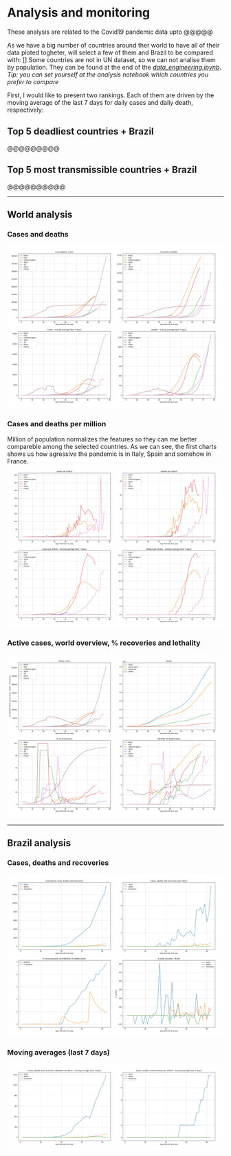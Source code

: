 # **Analysis and monitoring**
These analysis are related to the Covid19 pandemic data upto @@@@@ 

As we have a big number of countries around ther world to have all of their data ploted togheter, will select a few of them and Brazil to be compared with: []
Some countries are not in UN dataset, so we can not analise them by population. They can be found at the end of the *[data_engineering.ipynb](../data_engineering.ipynb)*.
*Tip: you can set yourself at the analysis notebook which countries you prefer to compare*

First, I would like to present two rankings. Each of them are driven by the moving average of the last 7 days for daily cases and daily death, respectively:

## Top 5 deadliest countries + Brazil
@@@@@@@@@

## Top 5 most transmissible countries + Brazil
@@@@@@@@@@

----------------------
## World analysis
### Cases and deaths 
![](world_cases_deaths.png)

### Cases and deaths per million
Million of population normalizes the features so they can me better compareble among the selected countries. As we can see, the first charts shows us how agressive the pandemic is in Italy, Spain and somehow in France.
![](world_cases_deaths_million.png)

### Active cases, world overview, % recoveries and lethality
![](world_active_cases_percentages.png)

----------------------
## Brazil analysis
### Cases, deaths and recoveries
![](brazil_number_million_variation.png)

### Moving averages (last 7 days)
![](brazil_movingAvg.png)